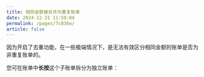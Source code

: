 ```yaml
---
title: 相同金额被合并为重复账单
date: 2024-12-31 11:59:04
permalink: /pages/7c036e/
article: false
---
```


因为开启了去重功能，在一些极端情况下，是无法有效区分相同金额的账单是否为非重复账单的。

您可在账单中**长按**这个子账单拆分为独立账单：

<div style="text-align: center">
<img src="/images/img_16.png" alt="" style="max-width: 300px">
<img src="/images/img_17.png" alt="" style="max-width: 300px">
</div>
